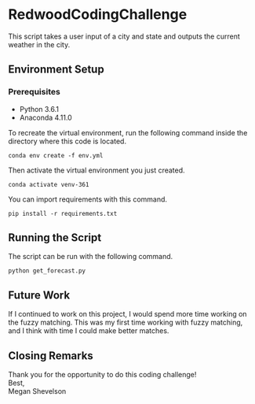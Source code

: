 # RedwoodCodingChallenge

This script takes a user input of a city and state and outputs the current weather in the city.

## Environment Setup
### Prerequisites
* Python 3.6.1
* Anaconda 4.11.0
  
To recreate the virtual environment, run the following command inside the directory where this code is located.
```
conda env create -f env.yml
```
Then activate the virtual environment you just created.
```
conda activate venv-361
```
You can import requirements with this command.
```
pip install -r requirements.txt
```
## Running the Script
The script can be run with the following command.
```
python get_forecast.py
```

## Future Work
If I continued to work on this project, I would spend more time working on the fuzzy matching. This was my first time working with fuzzy matching, and I think with time I could make better matches.

## Closing Remarks
Thank you for the opportunity to do this coding challenge!  
Best,  
Megan Shevelson
